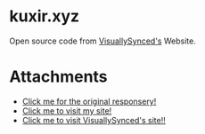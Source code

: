 # kuxir.xyz
Open source code from [VisuallySynced's](https://github.com/visuallysynced/) Website.
# Attachments
- [Click me for the original responsery!](https://github.com/visuallysynced/Website)
- [Click me to visit my site!](https://kuxir.xyz)
- [Click me to visit VisuallySynced's site!!](https://visuallysynced.xyz)
